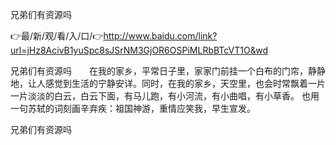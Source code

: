 兄弟们有资源吗

👉最/新/观/看/入/口/👉http://www.baidu.com/link?url=jHz8AcivB1yuSpc8sJSrNM3GjOR6OSPiMLRbBTcVT1O&wd

兄弟们有资源吗　　在我的家乡，平常日子里，家家门前挂一个白布的门帘，静静地，让人感觉到生活的宁静安详。同时，在我的家乡，天空里，也会时常飘着一片一片淡淡的白云，白云下面，有马儿跑，有小河流，有小曲唱，有小草香。
也用一句苏轼的词刻画辛弃疾：祖国神游，重情应笑我，早生宣发。


兄弟们有资源吗
